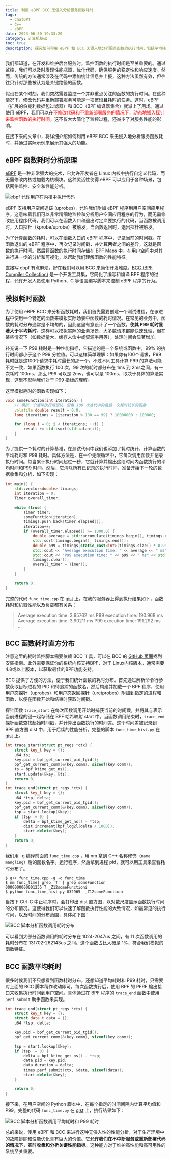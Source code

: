 ```yaml
---
title: 利用 eBPF BCC 无侵入分析服务函数耗时
tags:
  - ChatGPT
  - C++
  - eBPF
date: 2023-06-30 19:33:20
category: 计算机基础
toc: true
description: 探究如何利用 eBPF 和 BCC 无侵入地分析服务函数的执行时间，包括平均耗时和 P99 耗时，以优化代码性能和服务响应速度，无需修改或重新部署代码。
---
```


我们都知道，在开发和维护后台服务时，监控函数的执行时间是至关重要的。通过监控，我们可以及时发现性能瓶颈，优化代码，确保服务的稳定性和响应速度。然而，传统的方法通常涉及在代码中添加统计信息并上报，这种方法虽然有效，但往往只针对那些被认为是关键路径的函数。

假设在某个时刻，我们突然需要监控一个并非重点关注的函数的执行时间。在这种情况下，修改代码并重新部署服务可能是一项繁琐且耗时的任务。这时，eBPF（扩展的伯克利数据包过滤器）和 BCC（BPF 编译器集合）就派上了用场。通过使用 eBPF，我们可以在<span style="color:red;">不修改代码和不重新部署服务的情况下，动态地插入探针来监控函数的执行时间</span>。这不仅大大简化了监控过程，还减少了对服务性能的影响。

在接下来的文章中，将详细介绍如何利用 eBPF BCC 来无侵入地分析服务函数耗时，并通过实际示例来展示其强大的功能。

<!--more-->

## eBPF 函数耗时分析原理

[eBPF](https://ebpf.io/what-is-ebpf/) 是一种非常强大的技术，它允许开发者在 Linux 内核中执行自定义代码，而无需修改内核或加载内核模块。这种灵活性使得 eBPF 可以应用于各种场景，包括网络监控、安全和性能分析。

![ebpf 允许用户在内核中执行代码](https://slefboot-1251736664.file.myqcloud.com/20230630_ebpf_function_time_ebpf.png)

eBPF 支持用户空间追踪 (uprobes)，允许我们附加 eBPF 程序到用户空间应用程序，这意味着我们可以非常精细地监控和分析用户空间应用程序的行为，而无需修改应用程序代码。我们可以在函数入口和退出时定义要执行的代码，当函数被调用时，入口探针（kprobe/uprobe）被触发，当函数返回时，退出探针被触发。

为了计算函数的耗时，可以在函数入口的 eBPF 程序中，记录当前的时间戳。在函数退出的 eBPF 程序中，再次记录时间戳，并计算两者之间的差异，这就是函数的执行时间。然后将函数的执行时间存储在 BPF Maps 中，在用户空间中对其进行进一步的分析和可视化，以帮助我们理解函数的性能特征。

直接写 ebpf 有点麻烦，好在我们可以用 BCC 来简化开发难度。[BCC (BPF Compiler Collection)](https://github.com/iovisor/bcc/tree/master) 是一个开发工具集，它简化了编写和编译 BPF 程序的过程，允许开发人员使用 Python、C 等语言编写脚本来控制 eBPF 程序的行为。

## 模拟耗时函数

为了使用 eBPF BCC 来分析函数耗时，我们首先需要创建一个测试进程，在该进程中使用一个特定的函数来模拟实际场景中函数的耗时情况。在常见的业务中，函数的耗时分布通常是不均匀的，因此这里有意设计了一个函数，**使其 P99 耗时显著大于平均耗时**。这样可以模拟实际的业务场景，大多数请求都能快速处理，但在某些情况下（如数据量大、缓存未命中或资源争用等），处理时间会显著增加。

补充说一下 P99 耗时是一种性能指标，它描述的是一个系统或函数中，99% 的执行时间都小于这个 P99 分位值。可以这样简单理解：如果你有100个请求，P99 耗时就是这100个请求中耗时最长的那一个。不过不同工具计算 P99 的算法可能不太一致，如果函数执行 100 次，99 次的耗时都分布在 1ms 到 2ms之间，有一次耗时 100ms，那么 P99 可以是 2ms，也可以是 100ms，取决于具体的算法实现，这里不影响我们对于 P99 指标的理解。

这里模拟耗时的函数实现如下：

```cpp
void someFunction(int iteration) {
    // 模拟一个通常执行得很快，但每 100 次迭代中的最后一次耗时较长的函数
    volatile double result = 0.0;
    long iterations = (iteration % 100 == 99) ? 10000000 : 100000;

    for (long i = 0; i < iterations; ++i) {
        result += std::sqrt(std::atan(i));
    }
}
```

为了提供一个耗时的计算基准，在测试代码中我们也添加了耗时统计，计算函数的平均耗时和 P99 耗时。具体方法是，在一个无限循环中，它每次调用函数并记录执行时间。每当累计执行时间超过一秒，它就计算并输出这段时间内函数执行的平均时间和P99 时间。然后，它清除所有已记录的执行时间，准备开始下一轮的数据收集和分析，如下实现：

```cpp
int main() {
    std::vector<double> timings;
    int iteration = 0;
    Timer overall_timer;

    while (true) {
        Timer timer;
        someFunction(iteration);
        timings.push_back(timer.elapsed());
        iteration++;
        if (overall_timer.elapsed() >= 1000.0) {
            double average = std::accumulate(timings.begin(), timings.end(), 0.0) / timings.size();
            std::sort(timings.begin(), timings.end());
            double p99 = timings[static_cast<int>(timings.size() * 0.99)];
            std::cout << "Average execution time: " << average << " ms" << std::endl;
            std::cout << "P99 execution time: " << p99 << " ms" << std::endl;
            timings.clear();
            overall_timer = Timer();
        }
    }

    return 0;
}
```

完整的代码 `func_time.cpp` 在 [gist](https://gist.github.com/selfboot/8b1d3661f5df974eb68df03a4687dcfa) 上。在我的服务器上得到执行结果如下，函数耗时和机器性能以及负载都有关系：

> Average execution time: 3.95762 ms
> P99 execution time: 190.968 ms
> Average execution time: 3.90211 ms
> P99 execution time: 191.292 ms
> ...

## BCC 函数耗时直方分布

注意这里的耗时监控脚本需要依赖 BCC 工具，可以在 BCC 的 [GitHub 页面](https://github.com/iovisor/bcc)找到安装指南。此外需要保证你的系统内核支持BPF，对于 Linux内核版本，通常需要4.8或以上版本，以获取最佳的BPF功能支持。

BCC 提供了方便的方法，便于我们统计函数的耗时分布。首先通过解析命令行参数获取目标进程的 PID 和待追踪的函数名，然后构建并加载一个 BPF 程序，使用用户态探针（uprobes）和用户态返回探针（uretprobes）附加到指定的进程和函数，以便在函数开始和结束时获取时间戳。

探针函数 `trace_start` 在每次函数调用开始时捕获当前的时间戳，并将其与表示当前进程的键一起存储在 BPF 哈希映射 start 中。当函数调用结束时，`trace_end` 探针函数查找起始时间戳，并计算出函数执行的时间差。这个时间差被记录到 BPF 直方图 dist 中，用于后续的性能分析。完整的脚本 `func_time_hist.py` 在 [gist](https://gist.github.com/selfboot/3c78f4c50c70bce22e1ce61b7d72dbda) 上。


```cpp
int trace_start(struct pt_regs *ctx) {
    struct key_t key = {};
    u64 ts;
    key.pid = bpf_get_current_pid_tgid();
    bpf_get_current_comm(&(key.comm), sizeof(key.comm));
    ts = bpf_ktime_get_ns();
    start.update(&key, &ts);
    return 0;
}
int trace_end(struct pt_regs *ctx) {
    struct key_t key = {};
    u64 *tsp, delta;
    key.pid = bpf_get_current_pid_tgid();
    bpf_get_current_comm(&(key.comm), sizeof(key.comm));
    tsp = start.lookup(&key);
    if (tsp != 0) {
        delta = bpf_ktime_get_ns() - *tsp;
        dist.increment(bpf_log2l(delta / 1000));
        start.delete(&key);
    }
    return 0;
}
```

我们用 -g 编译前面的 `func_time.cpp` ，用 nm 拿到 C++ 名称修饰（`name mangling`）后的函数名字。运行程序，然后拿到进程 pid，就可以用工具来查看耗时分布了。

```shell
$ g++ func_time.cpp -g -o func_time
$ nm func_time| grep 'T' | grep someFunction
0000000000001235 T _Z12someFunctioni
$ python func_time_hist.py 832965  _Z12someFunctioni
```

当按下 Ctrl-C 中止程序时，会打印出 dist 直方图，以对数尺度显示函数执行时间的分布情况。这使得我们可以快速了解函数执行性能的大致情况，如最常见的执行时间，以及时间的分布范围，具体如下图：

![BCC 脚本分析函数调用耗时分布](https://slefboot-1251736664.file.myqcloud.com/20230630_ebpf_func_time_hist.png)

可以看到大部分函数调用的耗时分布在 1024-2047us 之间，有 11 次函数调用的耗时分布在 131702-262143us 之间。这个函数占比大概是 1%，符合我们模拟的函数特征。

## BCC 函数平均耗时

很多时候我们不只想看到函数耗时分布，还想知道平均耗时和 P99 耗时，只需要对上面的 BCC 脚本稍作改动即可。每次函数执行后，使用 BPF 的 PERF 输出接口来收集执行时间到用户空间。具体通过在 BPF 程序的 `trace_end` 函数中使用 `perf_submit` 助手函数来实现。

```cpp
int trace_end(struct pt_regs *ctx) {
    struct key_t key = {};
    struct data_t data = {};
    u64 *tsp, delta;

    key.pid = bpf_get_current_pid_tgid();
    bpf_get_current_comm(&(key.comm), sizeof(key.comm));

    tsp = start.lookup(&key);
    if (tsp != 0) {
        delta = bpf_ktime_get_ns() - *tsp;
        data.pid = key.pid;
        data.duration = delta;
        times.perf_submit(ctx, &data, sizeof(data));
        start.delete(&key);
    }

    return 0;
}
```

接下来，在用户空间的 Python 脚本中，在每个指定的时间间隔内计算平均值和 P99。完整的代码 `func_time.py` 在 [gist](https://gist.github.com/selfboot/38526f556698d9263a2751feadf73efb) 上，执行结果如下：

![BCC 脚本分析函数调用平均耗时和 P99 耗时](https://slefboot-1251736664.file.myqcloud.com/20230630_ebpf_func_time_avg_p99.png)

总的来说，使用 eBPF 和 BCC 来进行这种无侵入性的性能分析，对于生产环境中的故障排除和性能优化具有巨大的价值。它**允许我们在不中断服务或重新部署代码的情况下，实时收集和分析关键性能指标**。这种能力对于维护高性能和高可用性的系统至关重要。